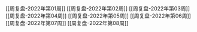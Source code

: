 [[周复盘-2022年第01周]]
[[周复盘-2022年第02周]]
[[周复盘-2022年第03周]]
[[周复盘-2022年第04周]]
[[周复盘-2022年第05周]]
[[周复盘-2022年第06周]]
[[周复盘-2022年第07周]]
[[周复盘-2022年第08周]]
